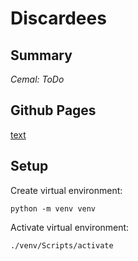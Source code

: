 # Discardees

## Summary
*Cemal: ToDo*

## Github Pages
[text](https://nikiffleser.github.io/Discardees/)

## Setup
Create virtual environment:
```console
python -m venv venv
```
Activate virtual environment:
```console
./venv/Scripts/activate
```
